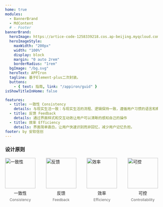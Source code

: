 ```yaml
---
home: true
modules:
  - BannerBrand
  - MdContent
  # - Footer
bannerBrand:
  heroImage: https://artice-code-1258339218.cos.ap-beijing.myqcloud.com/vuepress/element-index.png
  heroImageStyle:
    maxWidth: "200px"
    width: "100%"
    display: block
    margin: "0 auto 2rem"
    borderRadius: "1rem"
  bgImage: "/bg.svg"
  heroText: APPIron
  tagline: 基于Element-plus二次封装。
  buttons:
    - { text: 指南, link: "/appiron/guid" }
isShowTitleInHome: false

features:
  - title: 一致性 Consistency
    details: 与现实生活一致：与现实生活的流程、逻辑保持一致，遵循用户习惯的语言和概念
  - title: 反馈 Feedback
    details: 通过界面样式和交互动效让用户可以清晰的感知自己的操作
  - title: 效率 Efficiency
    details: 界面简单直白，让用户快速识别而非回忆，减少用户记忆负担。
footer: by 安软信创
---
```


### 设计原则

<div style="display:flex;justify-content: space-between;padding-bottom:40px">
  <div style="display: flex;flex-direction: column;align-items: center;">
    <img style="width:100px" src="https://artice-code-1258339218.cos.ap-beijing.myqcloud.com/vuepress/consistency.png" alt="一致性">
    <p style="margin:5px">一致性</p>
    <p style="margin:0px;font-size: 12px;color:#666">Consistency</p>
  </div>
  <div style="display: flex;flex-direction: column;align-items: center;">
    <img style="width:100px" src="https://artice-code-1258339218.cos.ap-beijing.myqcloud.com/vuepress/feedback.png" alt="反馈">
    <p style="margin:5px">反馈</p>
    <p style="margin:0px;font-size: 12px;color:#666"> Feedback</p>
  </div>
  <div style="display: flex;flex-direction: column;align-items: center;">
    <img style="width:100px" src="https://artice-code-1258339218.cos.ap-beijing.myqcloud.com/vuepress/efficiency.png" alt="效率">
    <p style="margin:5px">效率</p>
    <p style="margin:0px;font-size: 12px;color:#666">Efficiency</p>
  </div>
  <div style="display: flex;flex-direction: column;align-items: center;">
    <img style="width:100px" src="https://artice-code-1258339218.cos.ap-beijing.myqcloud.com/vuepress/controllability%20%20.png" alt="可控">
    <p style="margin:5px">可控</p>
    <p style="margin:0px;font-size: 12px;color:#666">Controllability</p>
  </div>
</div>
